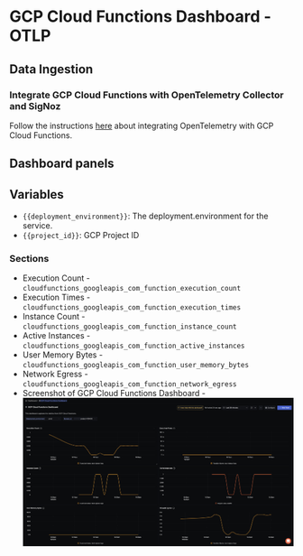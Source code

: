 # GCP Cloud Functions Dashboard - OTLP

## Data Ingestion

### Integrate GCP Cloud Functions with OpenTelemetry Collector and SigNoz

Follow the instructions [here](https://signoz.io/docs/gcp-monitoring/gcp-fns/fns-metrics/) about integrating OpenTelemetry with GCP Cloud Functions.

## Dashboard panels

## Variables

- `{{deployment_environment}}`: The deployment.environment for the service.
- `{{project_id}}`: GCP Project ID


### Sections

- Execution Count - `cloudfunctions_googleapis_com_function_execution_count`
- Execution Times - `cloudfunctions_googleapis_com_function_execution_times`
- Instance Count - `cloudfunctions_googleapis_com_function_instance_count`
- Active Instances - `cloudfunctions_googleapis_com_function_active_instances`
- User Memory Bytes - `cloudfunctions_googleapis_com_function_user_memory_bytes`
- Network Egress - `cloudfunctions_googleapis_com_function_network_egress`
- Screenshot of GCP Cloud Functions Dashboard - ![GCP Cloud Functions Dashboard Screenshot](assets/dashboard-cloud-function.png)
